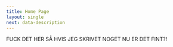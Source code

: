 ```yaml
---
title: Home Page
layout: single
next: data-description
---
```


FUCK DET HER
SÅ HVIS JEG SKRIVET NOGET NU ER DET FINT?!